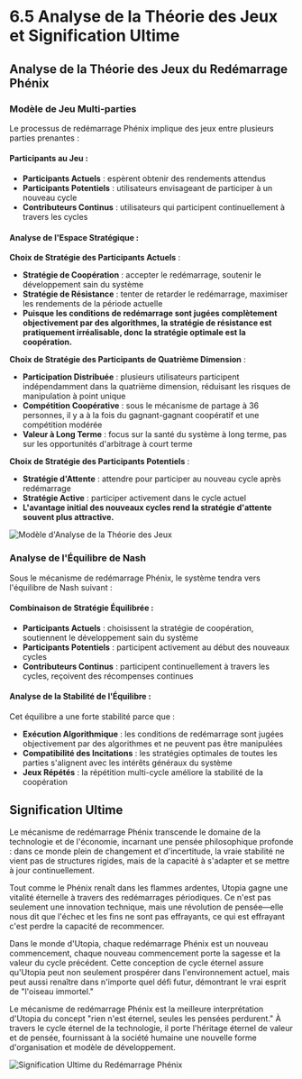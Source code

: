 # 6.5 Analyse de la Théorie des Jeux et Signification Ultime

## Analyse de la Théorie des Jeux du Redémarrage Phénix

### Modèle de Jeu Multi-parties

Le processus de redémarrage Phénix implique des jeux entre plusieurs parties prenantes :

#### Participants au Jeu :

* **Participants Actuels** : espèrent obtenir des rendements attendus
* **Participants Potentiels** : utilisateurs envisageant de participer à un nouveau cycle
* **Contributeurs Continus** : utilisateurs qui participent continuellement à travers les cycles

#### Analyse de l'Espace Stratégique :

**Choix de Stratégie des Participants Actuels** :

* **Stratégie de Coopération** : accepter le redémarrage, soutenir le développement sain du système
* **Stratégie de Résistance** : tenter de retarder le redémarrage, maximiser les rendements de la période actuelle
* **Puisque les conditions de redémarrage sont jugées complètement objectivement par des algorithmes, la stratégie de résistance est pratiquement irréalisable, donc la stratégie optimale est la coopération.**

**Choix de Stratégie des Participants de Quatrième Dimension** :

* **Participation Distribuée** : plusieurs utilisateurs participent indépendamment dans la quatrième dimension, réduisant les risques de manipulation à point unique
* **Compétition Coopérative** : sous le mécanisme de partage à 36 personnes, il y a à la fois du gagnant-gagnant coopératif et une compétition modérée
* **Valeur à Long Terme** : focus sur la santé du système à long terme, pas sur les opportunités d'arbitrage à court terme

**Choix de Stratégie des Participants Potentiels** :

* **Stratégie d'Attente** : attendre pour participer au nouveau cycle après redémarrage
* **Stratégie Active** : participer activement dans le cycle actuel
* **L'avantage initial des nouveaux cycles rend la stratégie d'attente souvent plus attractive.**

![Modèle d'Analyse de la Théorie des Jeux](/images/图21.svg)

### Analyse de l'Équilibre de Nash

Sous le mécanisme de redémarrage Phénix, le système tendra vers l'équilibre de Nash suivant :

#### Combinaison de Stratégie Équilibrée :

* **Participants Actuels** : choisissent la stratégie de coopération, soutiennent le développement sain du système
* **Participants Potentiels** : participent activement au début des nouveaux cycles
* **Contributeurs Continus** : participent continuellement à travers les cycles, reçoivent des récompenses continues

#### Analyse de la Stabilité de l'Équilibre :

Cet équilibre a une forte stabilité parce que :

* **Exécution Algorithmique** : les conditions de redémarrage sont jugées objectivement par des algorithmes et ne peuvent pas être manipulées
* **Compatibilité des Incitations** : les stratégies optimales de toutes les parties s'alignent avec les intérêts généraux du système
* **Jeux Répétés** : la répétition multi-cycle améliore la stabilité de la coopération

## Signification Ultime

Le mécanisme de redémarrage Phénix transcende le domaine de la technologie et de l'économie, incarnant une pensée philosophique profonde : dans ce monde plein de changement et d'incertitude, la vraie stabilité ne vient pas de structures rigides, mais de la capacité à s'adapter et se mettre à jour continuellement.

Tout comme le Phénix renaît dans les flammes ardentes, Utopia gagne une vitalité éternelle à travers des redémarrages périodiques. Ce n'est pas seulement une innovation technique, mais une révolution de pensée—elle nous dit que l'échec et les fins ne sont pas effrayants, ce qui est effrayant c'est perdre la capacité de recommencer.

Dans le monde d'Utopia, chaque redémarrage Phénix est un nouveau commencement, chaque nouveau commencement porte la sagesse et la valeur du cycle précédent. Cette conception de cycle éternel assure qu'Utopia peut non seulement prospérer dans l'environnement actuel, mais peut aussi renaître dans n'importe quel défi futur, démontrant le vrai esprit de "l'oiseau immortel."

Le mécanisme de redémarrage Phénix est la meilleure interprétation d'Utopia du concept "rien n'est éternel, seules les pensées perdurent." À travers le cycle éternel de la technologie, il porte l'héritage éternel de valeur et de pensée, fournissant à la société humaine une nouvelle forme d'organisation et modèle de développement.

![Signification Ultime du Redémarrage Phénix](/images/图18.svg)